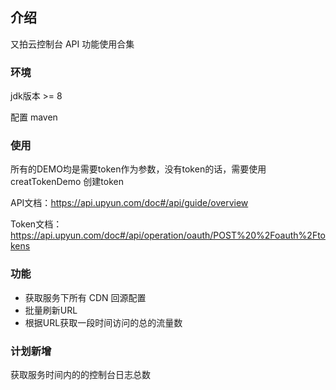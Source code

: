 ## 介绍
又拍云控制台 API 功能使用合集

### 环境
jdk版本 >= 8 

配置 maven
### 使用
所有的DEMO均是需要token作为参数，没有token的话，需要使用 creatTokenDemo 创建token

API文档：https://api.upyun.com/doc#/api/guide/overview

Token文档：https://api.upyun.com/doc#/api/operation/oauth/POST%20%2Foauth%2Ftokens

### 功能

+ 获取服务下所有 CDN 回源配置
+ 批量刷新URL
+ 根据URL获取一段时间访问的总的流量数

### 计划新增
获取服务时间内的的控制台日志总数
